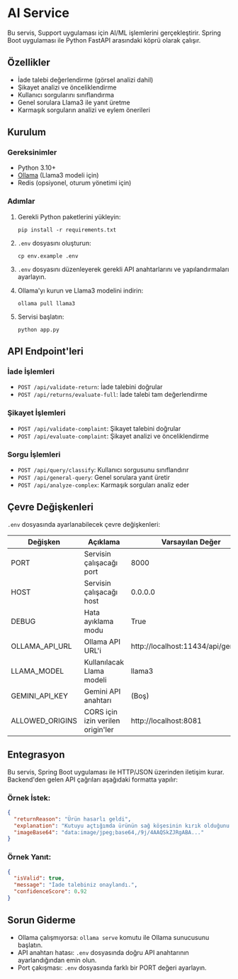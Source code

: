 # AI Service

Bu servis, Support uygulaması için AI/ML işlemlerini gerçekleştirir. Spring Boot uygulaması ile Python FastAPI arasındaki köprü olarak çalışır.

## Özellikler

- İade talebi değerlendirme (görsel analizi dahil)
- Şikayet analizi ve önceliklendirme
- Kullanıcı sorgularını sınıflandırma
- Genel sorulara Llama3 ile yanıt üretme
- Karmaşık sorguların analizi ve eylem önerileri

## Kurulum

### Gereksinimler

- Python 3.10+
- [Ollama](https://github.com/ollama/ollama) (Llama3 modeli için)
- Redis (opsiyonel, oturum yönetimi için)

### Adımlar

1. Gerekli Python paketlerini yükleyin:
   ```
   pip install -r requirements.txt
   ```

2. `.env` dosyasını oluşturun:
   ```
   cp env.example .env
   ```

3. `.env` dosyasını düzenleyerek gerekli API anahtarlarını ve yapılandırmaları ayarlayın.

4. Ollama'yı kurun ve Llama3 modelini indirin:
   ```
   ollama pull llama3
   ```

5. Servisi başlatın:
   ```
   python app.py
   ```

## API Endpoint'leri

### İade İşlemleri

- `POST /api/validate-return`: İade talebini doğrular
- `POST /api/returns/evaluate-full`: İade talebi tam değerlendirme

### Şikayet İşlemleri

- `POST /api/validate-complaint`: Şikayet talebini doğrular
- `POST /api/evaluate-complaint`: Şikayet analizi ve önceliklendirme

### Sorgu İşlemleri

- `POST /api/query/classify`: Kullanıcı sorgusunu sınıflandırır
- `POST /api/general-query`: Genel sorulara yanıt üretir
- `POST /api/analyze-complex`: Karmaşık sorguları analiz eder

## Çevre Değişkenleri

`.env` dosyasında ayarlanabilecek çevre değişkenleri:

| Değişken | Açıklama | Varsayılan Değer |
|----------|----------|------------------|
| PORT | Servisin çalışacağı port | 8000 |
| HOST | Servisin çalışacağı host | 0.0.0.0 |
| DEBUG | Hata ayıklama modu | True |
| OLLAMA_API_URL | Ollama API URL'i | http://localhost:11434/api/generate |
| LLAMA_MODEL | Kullanılacak Llama modeli | llama3 |
| GEMINI_API_KEY | Gemini API anahtarı | (Boş) |
| ALLOWED_ORIGINS | CORS için izin verilen origin'ler | http://localhost:8081 |

## Entegrasyon

Bu servis, Spring Boot uygulaması ile HTTP/JSON üzerinden iletişim kurar. Backend'den gelen API çağrıları aşağıdaki formatta yapılır:

### Örnek İstek:

```json
{
  "returnReason": "Ürün hasarlı geldi",
  "explanation": "Kutuyu açtığımda ürünün sağ köşesinin kırık olduğunu gördüm.",
  "imageBase64": "data:image/jpeg;base64,/9j/4AAQSkZJRgABA..."
}
```

### Örnek Yanıt:

```json
{
  "isValid": true,
  "message": "İade talebiniz onaylandı.",
  "confidenceScore": 0.92
}
```

## Sorun Giderme

- Ollama çalışmıyorsa: `ollama serve` komutu ile Ollama sunucusunu başlatın.
- API anahtarı hatası: `.env` dosyasında doğru API anahtarının ayarlandığından emin olun.
- Port çakışması: `.env` dosyasında farklı bir PORT değeri ayarlayın. 